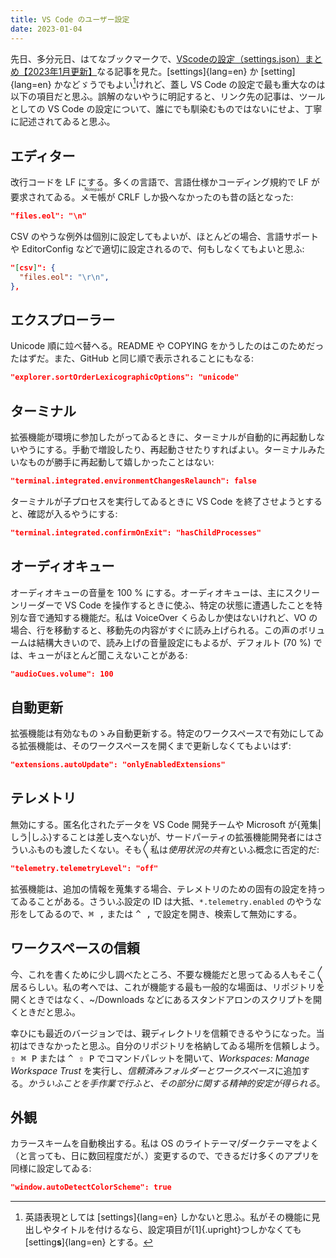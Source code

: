 ```yaml
---
title: VS Code のユーザー設定
date: 2023-01-04
---
```


先日、多分元日、はてなブックマークで、[VScodeの設定（settings.json）まとめ【<span class="upright">2023</span>年<span class="upright">1</span>月更新】](https://zenn.dev/sayuki_coding/articles/c389d9ad48feaa)なる記事を見た。[settings]{lang=en} か [setting]{lang=en} かなどゞうでもよい[^1]けれど、蓋し VS Code の設定で最も重大なのは以下の項目だと思ふ。誤解のないやうに明記すると、リンク先の記事は、ツールとしての VS Code の設定について、誰にでも馴染むものではないにせよ、丁寧に記述されてゐると思ふ。

[^1]: 英語表現としては [settings]{lang=en} しかないと思ふ。私がその機能に見出しやタイトルを付けるなら、設定項目が[1]{.upright}つしかなくても [setting<b>s</b>]{lang=en} とする。

## エディター

改行コードを LF にする。多くの言語で、言語仕様かコーディング規約で LF が要求されてゐる。<ruby>メモ帳<rt lang="en">Notepad</ruby>が CRLF しか扱へなかったのも昔の話となった:

``` json
"files.eol": "\n"
```

CSV のやうな例外は個別に設定してもよいが、ほとんどの場合、言語サポートや EditorConfig などで適切に設定されるので、何もしなくてもよいと思ふ:

``` json
"[csv]": {
  "files.eol": "\r\n",
},
```

## エクスプローラー

Unicode 順に竝べ替へる。README や COPYING をかうしたのはこのためだったはずだ。また、GitHub と同じ順で表示されることにもなる:

``` json
"explorer.sortOrderLexicographicOptions": "unicode"
```

## ターミナル

拡張機能が環境に参加したがってゐるときに、ターミナルが自動的に再起動しないやうにする。手動で増設したり、再起動させたりすればよい。ターミナルみたいなものが勝手に再起動して嬉しかったことはない:

``` json
"terminal.integrated.environmentChangesRelaunch": false
```

ターミナルが子プロセスを実行してゐるときに VS Code を終了させようとすると、確認が入るやうにする:

``` json
"terminal.integrated.confirmOnExit": "hasChildProcesses"
```

## オーディオキュー

オーディオキューの音量を 100 % にする。オーディオキューは、主にスクリーンリーダーで VS Code を操作するときに使ふ、特定の状態に遭遇したことを特別な音で通知する機能だ。私は VoiceOver くらゐしか使はないけれど、VO の場合、行を移動すると、移動先の内容がすぐに読み上げられる。この声のボリュームは結構大きいので、読み上げの音量設定にもよるが、デフォルト (70 %) では、キューがほとんど聞こえないことがある:

``` json
"audioCues.volume": 100
```

## 自動更新

拡張機能は有効なものゝみ自動更新する。特定のワークスペースで有効にしてゐる拡張機能は、そのワークスペースを開くまで更新しなくてもよいはず:

``` json
"extensions.autoUpdate": "onlyEnabledExtensions"
```

## テレメトリ

無効にする。匿名化されたデータを VS Code 開発チームや Microsoft が{蒐集|しう|しふ}することは差󠄂し支へないが、サードパーティの拡張機能開発者にはさういふものも渡したくない。そも<span class="kunojiten">〳〵</span>私は<i>使用状況の共有</i>といふ概念に否定的だ:

``` json
"telemetry.telemetryLevel": "off"
```

拡張機能は、追加の情報を蒐集する場合、テレメトリのための固有の設定を持ってゐることがある。さういふ設定の ID は大抵、`*.telemetry.enabled` のやうな形をしてゐるので、<kbd>⌘ ,</kbd> または <kbd>^ ,</kbd> で設定を開き、検索して無効にする。

## ワークスペースの信頼

<aside>

  今、これを書くために少し調べたところ、不要な機能だと思ってゐる人もそこ<span class="kunojiten">〳〵</span>居るらしい。私の考へでは、これが機能する最も一般的な場面は、リポジトリを開くときではなく、<span lang="">~/Downloads</span> などにあるスタンドアロンのスクリプトを開くときだと思ふ。

</aside>

幸ひにも最近のバージョンでは、親ディレクトリを信頼できるやうになった。当初はできなかったと思ふ。自分のリポジトリを格納してゐる場所を信頼しよう。<kbd>⇧ ⌘ P</kbd> または <kbd>^ ⇧ P</kbd> でコマンドパレットを開いて、<i lang="en">Workspaces: Manage Workspace Trust</i> を実行し、<i>信頼済みフォルダーとワークスペース</i>に追加する。*かういふことを手作業で行ふと、その部分に関する精神的安定が得られる*。

## 外観

カラースキームを自動検出する。私は OS のライトテーマ/ダークテーマをよく（と言っても、日に数回程度だが、）変更するので、できるだけ多くのアプリを同様に設定してゐる:

``` json
"window.autoDetectColorScheme": true
```
